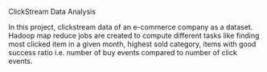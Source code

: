 ClickStream Data Analysis

In this project, clickstream data of an e-commerce company as a dataset. Hadoop map reduce jobs are created to compute different tasks
like finding most clicked item in a given month, highest sold category, items with good success ratio i.e. number of buy events compared
to number of click events.
